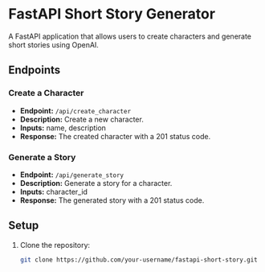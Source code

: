 # FastAPI Short Story Generator

A FastAPI application that allows users to create characters and generate short stories using OpenAI.

## Endpoints

### Create a Character
- **Endpoint:** `/api/create_character`
- **Description:** Create a new character.
- **Inputs:** name, description
- **Response:** The created character with a 201 status code.

### Generate a Story
- **Endpoint:** `/api/generate_story`
- **Description:** Generate a story for a character.
- **Inputs:** character_id
- **Response:** The generated story with a 201 status code.

## Setup

1. Clone the repository:
   ```sh
   git clone https://github.com/your-username/fastapi-short-story.git
